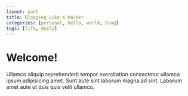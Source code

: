 ```yaml
---
layout: post
title: Blogging Like a Hacker
categories: [personal, hello, world, blog]
tags: [life, daily]
---
```


# Welcome!

Ullamco aliquip reprehenderit tempor exercitation consectetur ullamco ipsum adipisicing amet. Sunt aute sint laborum magna ad sint. Laborum amet aute ut duis quis velit ullamco.
